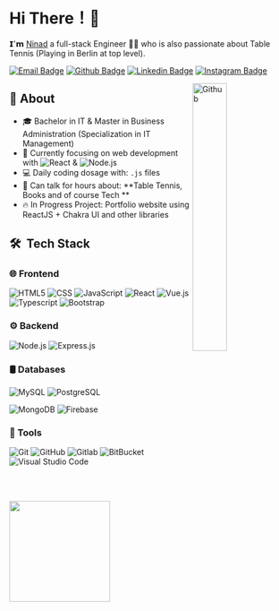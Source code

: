 # Hi There！👋

𝗜'𝗺 [Ninad](https://github.com/NinadMaladkar) a full-stack Engineer 👨‍💻 who is also passionate about Table Tennis (Playing in Berlin at top level).

[![Email Badge](https://img.shields.io/badge/-Email-c14438?style=flat-square&logo=Gmail&logoColor=white&link=mailto:maladkar.ninad@gmail.com)](mailto:maladkar.ninad@gmail.com)
[![Github Badge](https://img.shields.io/badge/-Github-232323?style=flat-square&logo=Github&logoColor=white&link=https://space.bilibili.com/7708412)](https://github.com/NinadMaladkar)
[![Linkedin Badge](https://img.shields.io/badge/-LinkedIn-blue?style=flat-square&logo=Linkedin&logoColor=white&link=)](https://www.linkedin.com/in/ninad-maladkar/)
[![Instagram Badge](https://img.shields.io/badge/-Instagram-red?style=flat-square&logo=Instagram&logoColor=white&link=)](https://www.linkedin.com/in/ninad-maladkar/)

<img width="35%" align="right" alt="Github" src="https://user-images.githubusercontent.com/48678280/88862734-4903af80-d201-11ea-968b-9c939d88a37c.gif" />

## 🚀 About
- 🎓 Bachelor in IT & Master in Business Administration (Specialization in IT Management)  
- 🎯 Currently focusing on web development with ![React](https://img.shields.io/badge/-React-333333?style=flat&logo=react) & ![Node.js](https://img.shields.io/badge/-Node.js-333333?style=flat&logo=node.js)
- 💻 Daily coding dosage with:  `.js` files
- 💬 Can talk for hours about: **Table Tennis, Books and of course Tech **
- 🔥 In Progress Project: Portfolio website using ReactJS + Chakra UI and other libraries


## 🛠 &nbsp;Tech Stack

### 🌐 Frontend

![HTML5](https://img.shields.io/badge/-HTML5-333333?style=flat&logo=HTML5)
  ![CSS](https://img.shields.io/badge/-CSS-333333?style=flat&logo=CSS3&logoColor=1572B6)
  ![JavaScript](https://img.shields.io/badge/-JavaScript-333333?style=flat&logo=javascript)
    ![React](https://img.shields.io/badge/-React-333333?style=flat&logo=react)
![Vue.js](https://img.shields.io/badge/-Vuejs-333333?style=flat&logo=vue.js)
    ![Typescript](https://img.shields.io/badge/-Typescript-333333?style=flat&logo=typescript)
  ![Bootstrap](https://img.shields.io/badge/-Bootstrap-333333?style=flat&logo=bootstrap&logoColor=563D7C)


### ⚙️ Backend

  ![Node.js](https://img.shields.io/badge/-Node.js-333333?style=flat&logo=node.js)
    ![Express.js](https://img.shields.io/badge/-Express.js-333333?style=flat&logo=express)

### 🛢 Databases
  ![MySQL](https://img.shields.io/badge/-MySQL-333333?style=flat&logo=mysql)
  ![PostgreSQL](https://img.shields.io/badge/-Postgres-333333?style=flat&logo=postgreSQL)

![MongoDB](https://img.shields.io/badge/-MongoDB-333333?style=flat&logo=mongodb)
![Firebase](https://img.shields.io/badge/-Firebase-333333?style=flat&logo=firebase)


### 🔧 Tools

  ![Git](https://img.shields.io/badge/-Git-333333?style=flat&logo=git)
  ![GitHub](https://img.shields.io/badge/-GitHub-333333?style=flat&logo=github)
  ![Gitlab](https://img.shields.io/badge/-GitLab-333333?style=flat&logo=gitlab)
  ![BitBucket](https://img.shields.io/badge/-BitBucket-333333?style=flat&logo=bitbucket&logoColor=blue)
  ![Visual Studio Code](https://img.shields.io/badge/-Visual%20Studio%20Code-333333?style=flat&logo=visual-studio-code&logoColor=007ACC)


  <br /> <br />
    <div>
      <img height="180em" align="center" src="https://github-readme-stats.vercel.app/api/top-langs/?username=NinadMaladkar&theme=buefy&layout=compact&title_color=ffffff&text_color=daf7dc&bg_color=151515" />
    </div>

